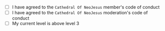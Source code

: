 - [ ] I have agreed to the `Cathedral Of NeoJesus` member's code of conduct
- [ ] I have agreed to the `Cathedral Of NeoJesus` moderation's code of conduct
- [ ] My current level is above level 3
